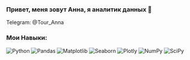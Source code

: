 ### Привет, меня зовут Анна, я аналитик данных 👋




Telegram: @Tour_Anna

###  Мои Навыки:

<img src="https://camo.githubusercontent.com/bb64b34d04a01cfa79658e2704085740d88e209c21905d0f5b55ebc87a83aa3a/68747470733a2f2f696d672e736869656c64732e696f2f62616467652f507974686f6e2d4646443433423f7374796c653d666f722d7468652d6261646765266c6f676f3d707974686f6e266c6f676f436f6c6f723d626c7565" alt="Python" data-canonical-src="https://img.shields.io/badge/Python-FFD43B?style=for-the-badge&amp;logo=python&amp;logoColor=blue" style="max-width: 100%;">  <img src="https://camo.githubusercontent.com/4487725c400789fceb3e540abc5b7cabe5dee39b7e4c91e1e906fccd26416cbd/68747470733a2f2f696d672e736869656c64732e696f2f62616467652f50616e6461732d3243324437323f7374796c653d666f722d7468652d6261646765266c6f676f3d70616e646173266c6f676f436f6c6f723d7768697465" alt="Pandas" data-canonical-src="https://img.shields.io/badge/Pandas-2C2D72?style=for-the-badge&amp;logo=pandas&amp;logoColor=white" style="max-width: 100%;">  <img src="https://camo.githubusercontent.com/947989e4300135ee2eedde2d166d905a125123daae2fe3e2c0bf493092fb37d4/68747470733a2f2f696d672e736869656c64732e696f2f62616467652f4d6174706c6f746c69622d3433363145453f7374796c653d666f722d7468652d6261646765266c6f676f3d2537424d6174706c6f746c6962253744266c6f676f436f6c6f723d7768697465" alt="Matplotlib" data-canonical-src="https://img.shields.io/badge/Matplotlib-4361EE?style=for-the-badge&amp;logo=%7BMatplotlib%7D&amp;logoColor=white" style="max-width: 100%;">  <img src="https://camo.githubusercontent.com/419219b3e5721447e5c5a482a05f4b405f992126b7f9a4418d920520aabb877e/68747470733a2f2f696d672e736869656c64732e696f2f62616467652f536561626f726e2d3438393545463f7374796c653d666f722d7468652d6261646765266c6f676f3d253742536561626f726e253744266c6f676f436f6c6f723d7768697465" alt="Seaborn" data-canonical-src="https://img.shields.io/badge/Seaborn-4895EF?style=for-the-badge&amp;logo=%7BSeaborn%7D&amp;logoColor=white" style="max-width: 100%;">  <img src="https://camo.githubusercontent.com/aa75110b55a9a92cbd52247213d7456332fa0bd9eef2181b05d4eedc4d817ce6/68747470733a2f2f696d672e736869656c64732e696f2f62616467652f506c6f746c792d2532333346344637352e7376673f7374796c653d666f722d7468652d6261646765266c6f676f3d706c6f746c79266c6f676f436f6c6f723d7768697465" alt="Plotly" data-canonical-src="https://img.shields.io/badge/Plotly-%233F4F75.svg?style=for-the-badge&amp;logo=plotly&amp;logoColor=white" style="max-width: 100%;">  <img src="https://camo.githubusercontent.com/6631ab3e404c95feff2366126736bf6b3759e4be11357ea07405a3527b9a3138/68747470733a2f2f696d672e736869656c64732e696f2f62616467652f6e756d70792d2532333031333234332e7376673f7374796c653d666f722d7468652d6261646765266c6f676f3d6e756d7079266c6f676f436f6c6f723d7768697465" alt="NumPy" data-canonical-src="https://img.shields.io/badge/numpy-%23013243.svg?style=for-the-badge&amp;logo=numpy&amp;logoColor=white" style="max-width: 100%;">  <img src="https://camo.githubusercontent.com/418c2748b42a87b3a0f3c580ced7e384113b79833263d2aca51faab718549a5f/68747470733a2f2f696d672e736869656c64732e696f2f62616467652f53636950792d2532333043353541352e7376673f7374796c653d666f722d7468652d6261646765266c6f676f3d7363697079266c6f676f436f6c6f723d257768697465" alt="SciPy" data-canonical-src="https://img.shields.io/badge/SciPy-%230C55A5.svg?style=for-the-badge&amp;logo=scipy&amp;logoColor=%white" style="max-width: 100%;">
